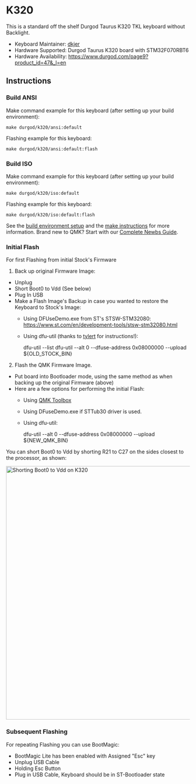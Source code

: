 # K320

This is a standard off the shelf Durgod Taurus K320 TKL keyboard without Backlight.

* Keyboard Maintainer: [dkjer](https://github.com/dkjer)
* Hardware Supported: Durgod Taurus K320 board with STM32F070RBT6
* Hardware Availability: https://www.durgod.com/page9?product_id=47&_l=en

## Instructions

### Build ANSI

Make command example for this keyboard (after setting up your build environment):

    make durgod/k320/ansi:default

Flashing example for this keyboard:

    make durgod/k320/ansi:default:flash

### Build ISO

Make command example for this keyboard (after setting up your build environment):

    make durgod/k320/iso:default

Flashing example for this keyboard:

    make durgod/k320/iso:default:flash

See the [build environment setup](https://docs.qmk.fm/#/getting_started_build_tools) and the [make instructions](https://docs.qmk.fm/#/getting_started_make_guide) for more information. Brand new to QMK? Start with our [Complete Newbs Guide](https://docs.qmk.fm/#/newbs).

### Initial Flash

For first Flashing from initial Stock's Firmware

1. Back up original Firmware Image:
- Unplug
- Short Boot0 to Vdd (See below)
- Plug In USB
- Make a Flash Image's Backup in case you wanted to restore the Keyboard to Stock's Image:
  - Using DFUseDemo.exe from ST's STSW-STM32080: https://www.st.com/en/development-tools/stsw-stm32080.html
  - Using dfu-util (thanks to [tylert](https://github.com/tylert) for instructions!):


    dfu-util --list
    dfu-util --alt 0 --dfuse-address 0x08000000 --upload ${OLD_STOCK_BIN}

2. Flash the QMK Firmware Image.
- Put board into Bootloader mode, using the same method as when backing up the original Firmware (above)
- Here are a few options for performing the initial Flash:
  - Using [QMK Toolbox](https://github.com/qmk/qmk_toolbox)
  - Using DFuseDemo.exe if STTub30 driver is used.
  - Using dfu-util:


    dfu-util --alt 0 --dfuse-address 0x08000000 --upload ${NEW_QMK_BIN}

You can short Boot0 to Vdd by shorting R21 to C27 on the sides closest to the processor, as shown:

<img src="https://i.imgur.com/hvDnw5a.jpg" width="520" height="693" alt="Shorting Boot0 to Vdd on K320">

### Subsequent Flashing

For repeating Flashing you can use BootMagic:
- BootMagic Lite has been enabled with Assigned "Esc" key 
- Unplug USB Cable
- Holding Esc Button 
- Plug in USB Cable, Keyboard should be in ST-Bootloader state

